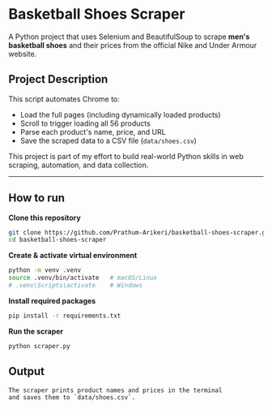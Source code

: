 # Basketball Shoes Scraper

A Python project that uses Selenium and BeautifulSoup to scrape **men's basketball shoes** and their prices from the official Nike and Under Armour website.

## Project Description
This script automates Chrome to:
- Load the full pages (including dynamically loaded products)
- Scroll to trigger loading all 56 products
- Parse each product's name, price, and URL
- Save the scraped data to a CSV file (`data/shoes.csv`)

This project is part of my effort to build real-world Python skills in web scraping, automation, and data collection.

---

## How to run

**Clone this repository**
```bash
git clone https://github.com/Prathum-Arikeri/basketball-shoes-scraper.git
cd basketball-shoes-scraper
```

**Create & activate virtual environment**
```bash
python -m venv .venv
source .venv/bin/activate   # macOS/Linux
# .venv\Scripts\activate    # Windows
```

**Install required packages**
```bash
pip install -r requirements.txt
```

**Run the scraper**
```bash
python scraper.py
```
## Output
```bash
The scraper prints product names and prices in the terminal 
and saves them to `data/shoes.csv`.
```
